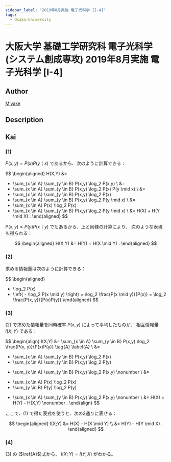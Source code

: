 ```yaml
---
sidebar_label: "2019年8月実施 電子光科学 [I-4]"
tags:
  - Osaka-University
---
```

# 大阪大学 基礎工学研究科 電子光科学 (システム創成専攻) 2019年8月実施 電子光科学 \[I-4\]

## **Author**
[Miyake](https://miyake.github.io/exams/index.html)

## **Description**

## **Kai**
### (1)
$P(x,y)=P(x)P(y \mid x)$ であるから、次のように計算できる：

$$
  \begin{aligned}
  H(X,Y)
  &=
  - \sum_{x \in A} \sum_{y \in B} P(x,y) \log_2 P(x,y)
  \\
  &=
  - \sum_{x \in A} \sum_{y \in B} P(x,y) \log_2 P(x) P(y \mid x)
  \\
  &=
  - \sum_{x \in A} \sum_{y \in B} P(x,y) \log_2 P(x)
  - \sum_{x \in A} \sum_{y \in B} P(x,y) \log_2 P(y \mid x)
  \\
  &=
  - \sum_{x \in A} P(x) \log_2 P(x)
  - \sum_{x \in A} \sum_{y \in B} P(x,y) \log_2 P(y \mid x)
  \\
  &=
  H(X) + H(Y \mid X)
  .
  \end{aligned}
$$

$P(x,y)=P(y)P(x \mid y)$ でもあるから、上と同様の計算により、
次のような表現も得られる：

$$
  \begin{aligned}
  H(X,Y)
  &=
  H(Y) + H(X \mid Y)
  .
  \end{aligned}
$$

### (2)
求める情報量は次のように計算できる：

$$
  \begin{aligned}
  - \log_2 P(x)
  - \left\{ - \log_2 P(x \mid y) \right\}
  =
  \log_2 \frac{P(x \mid y)}{P(x)}
  =
  \log_2 \frac{P(x, y)}{P(x)P(y)}
  \end{aligned}
$$

### (3)
(2) で求めた情報量を同時確率 $P(x,y)$ によって平均したものが、
相互情報量 $I(X;Y)$ である：

$$
  \begin{align}
  I(X;Y)
  &=
  \sum_{x \in A} \sum_{y \in B} P(x,y)
  \log_2 \frac{P(x, y)}{P(x)P(y)}
  \tag{A} \label{A}
  \\
  &=
  - \sum_{x \in A} \sum_{y \in B} P(x,y) \log_2 P(x)
  - \sum_{x \in A} \sum_{y \in B} P(x,y) \log_2 P(y)
  + \sum_{x \in A} \sum_{y \in B} P(x,y) \log_2 P(x,y)
  \nonumber
  \\
  &=
  - \sum_{x \in A} P(x) \log_2 P(x)
  - \sum_{y \in B} P(y) \log_2 P(y)
  + \sum_{x \in A} \sum_{y \in B} P(x,y) \log_2 P(x,y)
  \nonumber
  \\
  &=
  H(X) + H(Y) - H(X,Y) \nonumber
  .
  \end{align}
$$

ここで、(1) で得た表式を使うと、次の2通りに表せる：

$$
  \begin{aligned}
  I(X;Y)
  &= H(X) - H(X \mid Y)
  \\
  &= H(Y) - H(Y \mid X)
  .
  \end{aligned}
$$

### (4)
(3) の ($\ref{A}$)式から、 $I(X;Y)=I(Y;X)$ がわかる。